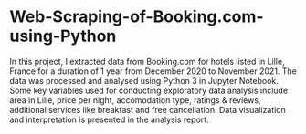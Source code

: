 # Web-Scraping-of-Booking.com-using-Python
In this project, I extracted data from Booking.com for hotels listed in Lille, France for a duration of 1 year from December 2020 to November 2021. The data was processed and analysed using Python 3 in Jupyter Notebook. Some key variables used for conducting exploratory data analysis include area in Lille, price per night, accomodation type, ratings & reviews, additional services like breakfast and free cancellation. Data visualization and interpretation is presented in the analysis report. 
